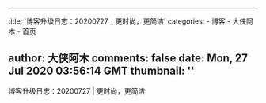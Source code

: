 
---
title: '博客升级日志：20200727 _ 更时尚，更简洁'
categories: 
    - 博客
    - 大侠阿木
    - 首页

author: 大侠阿木
comments: false
date: Mon, 27 Jul 2020 03:56:14 GMT
thumbnail: ''
---

<div>   
博客升级日志：20200727 | 更时尚，更简洁  
</div>
            